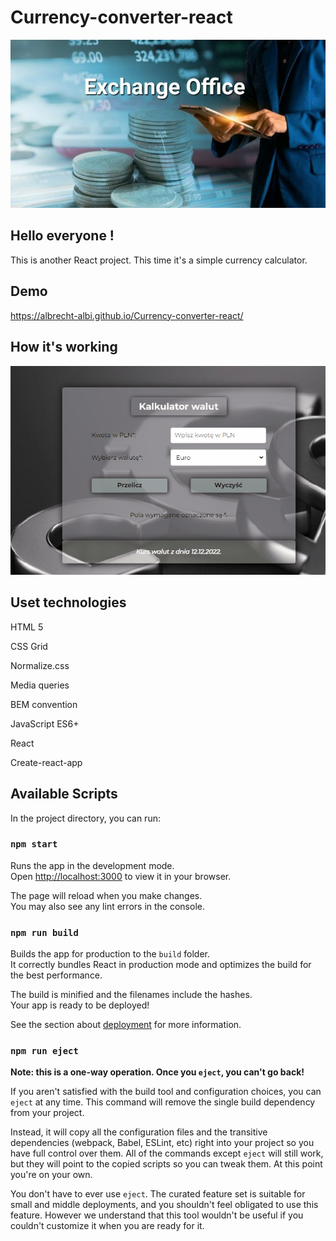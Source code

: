 # Currency-converter-react
![Currency-converter image](https://github.com/Albrecht-Albi/Currency-converter-react/blob/main/public/images/share.png)

## Hello everyone !
This is another React project. This time it's a simple currency calculator.

## Demo
https://albrecht-albi.github.io/Currency-converter-react/

## How it's working
![Currency-converter gif](https://github.com/Albrecht-Albi/Currency-converter-react/blob/main/public/images/recordingCurrencyConverter.gif)

## Uset technologies
HTML 5

CSS Grid

Normalize.css

Media queries

BEM convention

JavaScript ES6+

React

Create-react-app

## Available Scripts

In the project directory, you can run:

### `npm start`

Runs the app in the development mode.\
Open [http://localhost:3000](http://localhost:3000) to view it in your browser.

The page will reload when you make changes.\
You may also see any lint errors in the console.

### `npm run build`

Builds the app for production to the `build` folder.\
It correctly bundles React in production mode and optimizes the build for the best performance.

The build is minified and the filenames include the hashes.\
Your app is ready to be deployed!

See the section about [deployment](https://facebook.github.io/create-react-app/docs/deployment) for more information.

### `npm run eject`

**Note: this is a one-way operation. Once you `eject`, you can't go back!**

If you aren't satisfied with the build tool and configuration choices, you can `eject` at any time. This command will remove the single build dependency from your project.

Instead, it will copy all the configuration files and the transitive dependencies (webpack, Babel, ESLint, etc) right into your project so you have full control over them. All of the commands except `eject` will still work, but they will point to the copied scripts so you can tweak them. At this point you're on your own.

You don't have to ever use `eject`. The curated feature set is suitable for small and middle deployments, and you shouldn't feel obligated to use this feature. However we understand that this tool wouldn't be useful if you couldn't customize it when you are ready for it.
